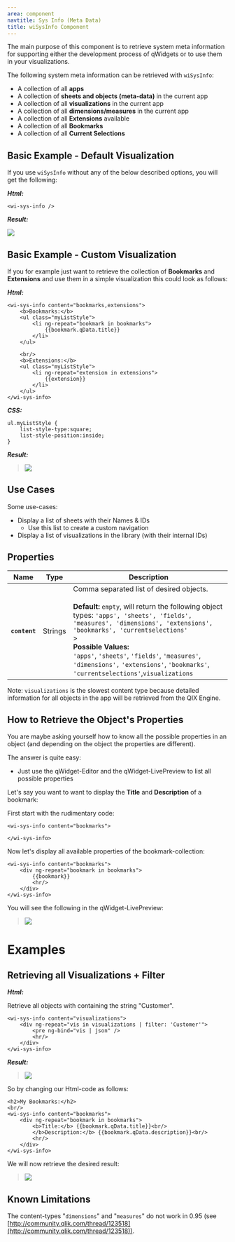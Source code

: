 ```yaml
---
area: component
navtitle: Sys Info (Meta Data)
title: wiSysInfo Component
---
```


The main purpose of this component is to retrieve system meta information for supporting either the development process of qWidgets or to use them in your visualizations.


The following system meta information can be retrieved with `wiSysInfo`:
- A collection of all **apps**
- A collection of **sheets and objects (meta-data)** in the current app
- A collection of all **visualizations** in the current app
- A collection of all **dimensions/measures** in the current app
- A collection of all **Extensions** available
- A collection of all **Bookmarks**
- A collection of all **Current Selections**


## Basic Example - Default Visualization

If you use `wiSysInfo` without any of the below described options, you will get the following:

***Html:***

	<wi-sys-info />

***Result:***

![](img/component_wiSysInfo_Default.png)


## Basic Example - Custom Visualization

If you for example just want to retrieve the collection of **Bookmarks** and **Extensions** and use them in a simple visualization this could look as follows:

***Html:***

	<wi-sys-info content="bookmarks,extensions">
	    <b>Bookmarks:</b>
	    <ul class="myListStyle">
	        <li ng-repeat="bookmark in bookmarks">
	            {{bookmark.qData.title}}
	        </li>
	    </ul>
	    
	    <br/>
	    <b>Extensions:</b>
	    <ul class="myListStyle">
	        <li ng-repeat="extension in extensions">
	            {{extension}}
	        </li>
	    </ul>
	</wi-sys-info>

***CSS:***

	ul.myListStyle {
	    list-style-type:square;
	    list-style-position:inside;
	}

***Result:***


> ![](img/component_wiSysInfo_BasicExample_CustomizedDisplay.png)

## Use Cases
Some use-cases:

- Display a list of sheets with their Names & IDs
	- Use this list to create a custom navigation
- Display a list of visualizations in the library (with their internal IDs)


## Properties

| Name 				| Type 		| Description
| ---- 				| ---------	| ------------------------------------------------
| **`content`**		| Strings	| Comma separated list of desired objects.<br/><br/>**Default:** `empty`, will return the following object types: `'apps', 'sheets', 'fields', 'measures', 'dimensions', 'extensions', 'bookmarks', 'currentselections'`<br/>><br/>**Possible Values:**<br/>`'apps'`, `'sheets'`, `'fields'`, `'measures'`, `'dimensions',` `'extensions'`, `'bookmarks'`, `'currentselections'`,`visualizations`

Note: `visualizations` is the slowest content type because detailed information for all objects in the app will be retrieved from the QIX Engine.

## How to Retrieve the Object's Properties

You are maybe asking yourself how to know all the possible properties in an object (and depending on the object the properties are different).

The answer is quite easy:
* Just use the qWidget-Editor and the qWidget-LivePreview to list all possible properties

Let's say you want to want to display the **Title** and **Description** of a bookmark:

First start with the rudimentary code:

	<wi-sys-info content="bookmarks">
	    
	</wi-sys-info>

Now let's display all available properties of the bookmark-collection:

	<wi-sys-info content="bookmarks">
	    <div ng-repeat="bookmark in bookmarks">
	        {{bookmark}}
	        <hr/>
	    </div>
	</wi-sys-info>

You will see the following in the qWidget-LivePreview:


> ![](img/component_wiSysInfo_RetrieveProperties_Result.png)

# Examples

## Retrieving all Visualizations + Filter

***Html:***

Retrieve all objects with containing the string "Customer".

	<wi-sys-info content="visualizations">
	    <div ng-repeat="vis in visualizations | filter: 'Customer'">
	        <pre ng-bind="vis | json" />
	        <hr/>
	    </div>
	</wi-sys-info>

***Result:***

> ![](img/component_wiSysInfo_ExampleVisualizationsWithFilter.png)


So by changing our Html-code as follows:

	<h2>My Bookmarks:</h2>
	<br/>
	<wi-sys-info content="bookmarks">
	    <div ng-repeat="bookmark in bookmarks">
	        <b>Title:</b> {{bookmark.qData.title}}<br/>
	        </b>Description:</b> {{bookmark.qData.description}}<br/>
	        <hr/>
	    </div>
	</wi-sys-info>

We will now retrieve the desired result:



> ![](img/component_wiSysInfo_RetrieveProperties_Result.png)


## Known Limitations

The content-types "`dimensions`" and "`measures`" do not work in 0.95 (see [http://community.qlik.com/thread/123518](http://community.qlik.com/thread/123518)).